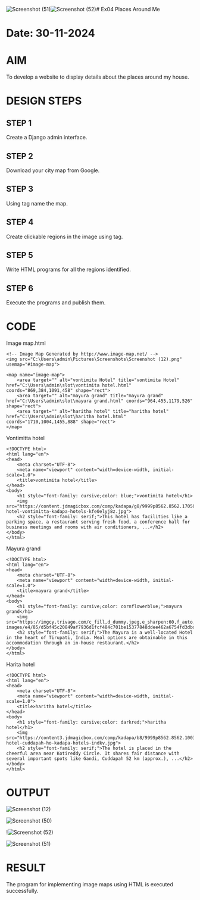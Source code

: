 ![Screenshot (51)](https://github.com/user-attachments/assets/d14f0ad9-4df1-46f7-a750-8d7f62190163)![Screenshot (52)](https://github.com/user-attachments/assets/64f3a06f-16d0-4bb0-971a-c544fcbe67d6)# Ex04 Places Around Me
# Date: 30-11-2024
# AIM
To develop a website to display details about the places around my house.

# DESIGN STEPS
## STEP 1
Create a Django admin interface.

## STEP 2
Download your city map from Google.

## STEP 3
Using <map> tag name the map.

## STEP 4
Create clickable regions in the image using <area> tag.

## STEP 5
Write HTML programs for all the regions identified.

## STEP 6
Execute the programs and publish them.

# CODE

Image map.html
```
<!-- Image Map Generated by http://www.image-map.net/ -->
<img src="C:\Users\admin\Pictures\Screenshots\Screenshot (12).png" usemap="#image-map">

<map name="image-map">
    <area target="" alt="vontimita Hotel" title="vontimita Hotel" href="C:\Users\admin\slot\vontimita hotel.html" coords="869,384,1091,458" shape="rect">
    <area target="" alt="mayura grand" title="mayura grand" href="C:\Users\admin\slot\mayura grand.html" coords="964,455,1179,526" shape="rect">
    <area target="" alt="haritha hotel" title="haritha hotel" href="C:\Users\admin\slot\haritha hotel.html" coords="1710,1004,1455,888" shape="rect">
</map>

```

Vontimitta hotel
```
<!DOCTYPE html>
<html lang="en">
<head>
    <meta charset="UTF-8">
    <meta name="viewport" content="width=device-width, initial-scale=1.0">
    <title>vontimita hotel</title>
</head>
<body>
    <h1 style="font-family: cursive;color: blue;">vontimita hotel</h1>
    <img src="https://content.jdmagicbox.com/comp/kadapa/g8/9999p8562.8562.170505075527.e3g8/catalogue/haritha-hotel-vontimitta-kadapa-hotels-kfe0elyj8z.jpg">
    <h2 style="font-family: serif;">This hotel has facilities like a parking space, a restaurant serving fresh food, a conference hall for business meetings and rooms with air conditioners, ...</h2>
</body>
</html>

```
Mayura grand
```
<!DOCTYPE html>
<html lang="en">
<head>
    <meta charset="UTF-8">
    <meta name="viewport" content="width=device-width, initial-scale=1.0">
    <title>mayura grand</title>
</head>
<body>
    <h1 style="font-family: cursive;color: cornflowerblue;">mayura grand</h1>
    <img src="https://imgcy.trivago.com/c_fill,d_dummy.jpeg,e_sharpen:60,f_auto,h_534,q_40,w_800/hotelier-images/e4/85/d5bf45c20849af7936d1fcf484c701be15377848ddee462a6754fd3dbd22.jpeg">
    <h2 style="font-family: serif;">The Mayura is a well-located Hotel in the heart of Tirupati, India. Meal options are obtainable in this accommodation through an in-house restaurant.</h2>
</body>
</html>

```

Harita hotel
```
<!DOCTYPE html>
<html lang="en">
<head>
    <meta charset="UTF-8">
    <meta name="viewport" content="width=device-width, initial-scale=1.0">
    <title>haritha hotel</title>
</head>
<body>
    <h1 style="font-family: cursive;color: darkred;">haritha hotel</h1>
    <img src="https://content3.jdmagicbox.com/comp/kadapa/b8/9999p8562.8562.100310160959.r4b8/catalogue/haritha-hotel-cuddapah-ho-kadapa-hotels-indkv.jpg">
    <h2 style="font-family: serif;">The hotel is placed in the cheerful area near Kotireddy Circle. It shares fair distance with several important spots like Gandi, Cuddapah 52 km (approx.), ...</h2>
</body>
</html>

```
# OUTPUT

![Screenshot (12)](https://github.com/user-attachments/assets/2d0ea460-d262-4030-8c87-a297f0d735ac)

![Screenshot (50)](https://github.com/user-attachments/assets/bbb19999-7354-41bd-bc59-a89f976d70b3)

!![Screenshot (52)](https://github.com/user-attachments/assets/b286273d-28b3-4682-992b-b93ddcd4b844)

![Screenshot (51)](https://github.com/user-attachments/assets/503ade0f-0fa9-4d2f-9f04-feaa1341196a)

# RESULT
The program for implementing image maps using HTML is executed successfully.
